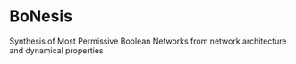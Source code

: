 # BoNesis

Synthesis of Most Permissive Boolean Networks from network architecture and dynamical properties

```{tableofcontents}
```
